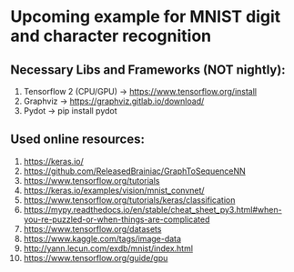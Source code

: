 # Upcoming example for MNIST digit and character recognition


## Necessary Libs and Frameworks (NOT nightly):

1. Tensorflow 2 (CPU/GPU) -> https://www.tensorflow.org/install
2. Graphviz               -> https://graphviz.gitlab.io/download/
3. Pydot                  -> pip install pydot

## Used online resources:

1. https://keras.io/
2. https://github.com/ReleasedBrainiac/GraphToSequenceNN
3. https://www.tensorflow.org/tutorials
4. https://keras.io/examples/vision/mnist_convnet/
5. https://www.tensorflow.org/tutorials/keras/classification
6. https://mypy.readthedocs.io/en/stable/cheat_sheet_py3.html#when-you-re-puzzled-or-when-things-are-complicated
7. https://www.tensorflow.org/datasets
8. https://www.kaggle.com/tags/image-data
9. http://yann.lecun.com/exdb/mnist/index.html
10. https://www.tensorflow.org/guide/gpu
